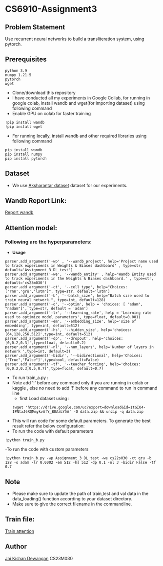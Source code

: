 # CS6910-Assignment3
## Problem Statement
Use recurrent neural networks to build a transliteration system, using pytorch.

## Prerequisites

```
python 3.9
numpy 1.21.5
pytorch
wget
```
 - Clone/download  this repository
 - I have conducted all my experiments in Google Collab, for running in google colab, install wandb and wget(for importing dataset) using following command 
 - Enable GPU on colab for faster training
 
  ``` 
  !pip install wandb 
  !pip install wget
  ```
 - For running locally, install wandb and other required libraries using following command  
  ``` 
  pip install wandb
  pip install numpy
  pip install pytorch
  ```


## Dataset
- We use [Aksharantar dataset](https://drive.google.com/uc?export=download&id=1tGIO4-IPNtxJ6RQMmykvAfY_B0AaLY5A) dataset for our experiments.
## Wandb Report Link: 
[Report wandb](https://wandb.ai/cs23m030/Assignment_3_DL/reports/CS6910-Assignment-3--Vmlldzo3OTU3MzY4)
## Attention model:
### Following are the hyperparameters:
- **Usage** 
```
parser.add_argument('-wp' , '--wandb_project', help='Project name used to track experiments in Weights & Biases dashboard' , type=str, default='Assignment_3_DL_test')
parser.add_argument('-we', '--wandb_entity' , help='Wandb Entity used to track experiments in the Weights & Biases dashboard.' , type=str, default='cs23m030')
parser.add_argument('-ct', '--cell_type', help="Choices:['rnn','gru','lstm']", type=str, default='lstm')
parser.add_argument('-b', '--batch_size', help="Batch size used to train neural network.", type=int, default=128)
parser.add_argument('-o', '--optim', help = 'choices: [ "adam", "nadam"]', type=str, default = 'adam')
parser.add_argument('-lr', '--learning_rate', help = 'Learning rate used to optimize model parameters', type=float, default=0.001)
parser.add_argument('-em', '--embedding_size', help='size of embedding', type=int, default=512)
parser.add_argument('-hs', '--hidden_size', help='choices:[64,128,256,512]',type=int, default=512)
parser.add_argument('-dp', '--dropout', help='choices:[0,0.2,0.3]',type=float, default=0.2)
parser.add_argument('-nl', '--num_layers', help='Number of layers in network ',type=int, default=3)
parser.add_argument('-bidir', '--bidirectional', help='Choices:["True","False"]',type=bool, default=False)
parser.add_argument('-tf', '--teacher_forcing', help='choices:[0,0.2,0.3,0.5,0.7]',type=float, default=0.7)

```
 - To run train_a.py :
 - Note add '!' before any command only if you are running in colab or kaggle , else no need to add '!' before any command to run in command line
    - first Load dataset using :
     ```
     !wget 'https://drive.google.com/uc?export=download&id=1tGIO4-IPNtxJ6RQMmykvAfY_B0AaLY5A' -O data.zip && unzip -q data.zip

     ```
- This will run code for some default parameters. To generate the best result refer the below configuration:
- To run the code with default parameters
 ```
 !python train_b.py

 ```
-To run the code with custom parameters
```
!python train_b.py -wp Assignment_3_DL_test -we cs22s030 -ct gru -b 128 -o adam -lr 0.0002 -em 512 -hs 512 -dp 0.1 -nl 3 -bidir False -tf 0.7
```
## Note
- Please make sure to update the path of train,test and val data in the data_loading() function according to your dataset directory.
- Make sure to give the correct filename in the commandline.
## Train file:
[Train attention](https://github.com/jaiksd/DeepLearning_Assignment_3/blob/main/Attention%20Model/train_b.py)
## Author
[Jai Kishan Dewangan](https://github.com/jaiksd/DeepLearning_Assignment_3)
CS23M030
 
